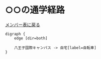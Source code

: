 # ○○の通学経路

[メンバー表に戻る](member.md#メンバー表)

```graphviz
digraph {
    edge [dir=both]
    
    八王子国際キャンパス -> 自宅[label=自転車]
}
```
